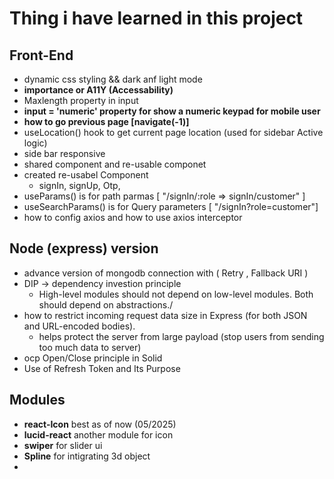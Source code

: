 # Thing i have learned in this project

## Front-End
* dynamic css styling && dark anf light mode
* **importance or A11Y (Accessability)**
* Maxlength property in input 
* **input = 'numeric' property for show a numeric keypad for mobile user** 
* **how to go previous page [navigate(-1)]**
* useLocation() hook to get current page location (used for sidebar Active logic)
* side bar responsive
* shared component and re-usable componet
* created re-usabel Component
    - signIn, signUp, Otp,
* useParams() is for path parmas  [ "/signIn/:role => signIn/customer" ]
* useSearchParams() is for Query parameters [ "/signIn?role=customer"]
* how to config axios and how to  use axios interceptor


## Node (express) version
* advance version of mongodb connection with ( Retry , Fallback URI )
* DIP -> dependency investion principle
    - 	High-level modules should not depend on low-level modules. Both should depend on abstractions./
* how to restrict incoming request data size in Express (for both JSON and URL-encoded bodies).
    -  helps protect the server from large payload (stop users from sending too much data to server) 
* ocp Open/Close principle in Solid
* Use of Refresh Token and Its Purpose   


## Modules 
* **react-Icon** best as of now (05/2025) 
* **lucid-react** another module for icon
* **swiper** for slider ui
* **Spline** for intigrating 3d object 
* 